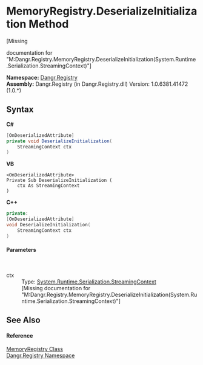 # MemoryRegistry.DeserializeInitialization Method 
 

\[Missing <summary> documentation for "M:Dangr.Registry.MemoryRegistry.DeserializeInitialization(System.Runtime.Serialization.StreamingContext)"\]

**Namespace:**&nbsp;<a href="N_Dangr_Registry">Dangr.Registry</a><br />**Assembly:**&nbsp;Dangr.Registry (in Dangr.Registry.dll) Version: 1.0.6381.41472 (1.0.*)

## Syntax

**C#**<br />
``` C#
[OnDeserializedAttribute]
private void DeserializeInitialization(
	StreamingContext ctx
)
```

**VB**<br />
``` VB
<OnDeserializedAttribute>
Private Sub DeserializeInitialization ( 
	ctx As StreamingContext
)
```

**C++**<br />
``` C++
private:
[OnDeserializedAttribute]
void DeserializeInitialization(
	StreamingContext ctx
)
```


#### Parameters
&nbsp;<dl><dt>ctx</dt><dd>Type: <a href="http://msdn2.microsoft.com/en-us/library/t16abws5" target="_blank">System.Runtime.Serialization.StreamingContext</a><br />\[Missing <param name="ctx"/> documentation for "M:Dangr.Registry.MemoryRegistry.DeserializeInitialization(System.Runtime.Serialization.StreamingContext)"\]</dd></dl>

## See Also


#### Reference
<a href="T_Dangr_Registry_MemoryRegistry">MemoryRegistry Class</a><br /><a href="N_Dangr_Registry">Dangr.Registry Namespace</a><br />